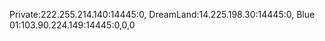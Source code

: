 Private:222.255.214.140:14445:0,
DreamLand:14.225.198.30:14445:0,
Blue 01:103.90.224.149:14445:0,0,0
